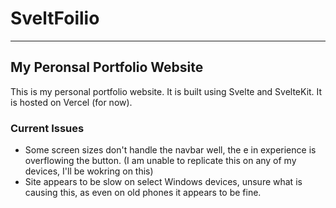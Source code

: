 # SveltFoilio 
___
## My Peronsal Portfolio Website

This is my personal portfolio website. It is built using Svelte and SvelteKit. It is hosted on Vercel (for now).

### Current Issues
- Some screen sizes don't handle the navbar well, the e in experience is overflowing the button. (I am unable to replicate this on any of my devices, I'll be wokring on this)
- Site appears to be slow on select Windows devices, unsure what is causing this, as even on old phones it appears to be fine.